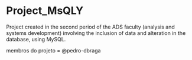 # Project_MsQLY
Project created in the second period of the ADS faculty (analysis and systems development) involving the inclusion of data and alteration in the database, using MySQL.


membros do projeto = @pedro-dbraga
